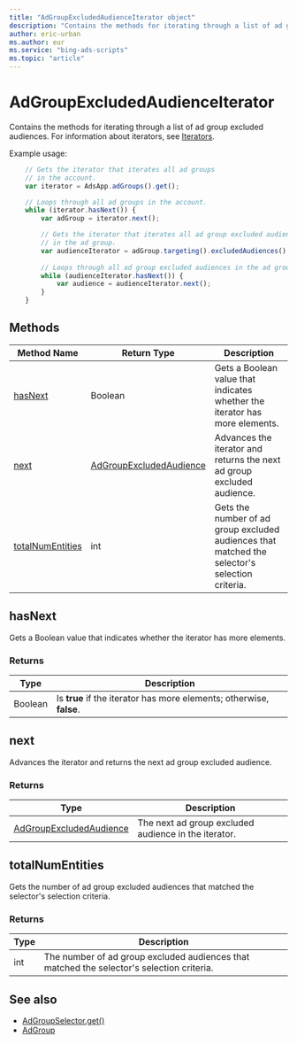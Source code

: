 ```yaml
---
title: "AdGroupExcludedAudienceIterator object"
description: "Contains the methods for iterating through a list of ad group excluded audiences."
author: eric-urban
ms.author: eur
ms.service: "bing-ads-scripts"
ms.topic: "article"
---
```


# AdGroupExcludedAudienceIterator

Contains the methods for iterating through a list of ad group excluded audiences. For information about iterators, see [Iterators](../concepts/iterators.md).

Example usage:
```javascript
    // Gets the iterator that iterates all ad groups
    // in the account.
    var iterator = AdsApp.adGroups().get();

    // Loops through all ad groups in the account.
    while (iterator.hasNext()) {
        var adGroup = iterator.next();

        // Gets the iterator that iterates all ad group excluded audiences
        // in the ad group.
        var audienceIterator = adGroup.targeting().excludedAudiences().get();
    
        // Loops through all ad group excluded audiences in the ad group.
        while (audienceIterator.hasNext()) {
            var audience = audienceIterator.next();
        }
    }
```

## Methods
|Method Name|Return Type|Description|
|-|-|-
[hasNext](#hasnext)|Boolean|Gets a Boolean value that indicates whether the iterator has more elements.
[next](#next)|[AdGroupExcludedAudience](./AdGroupExcludedAudience.md)|Advances the iterator and returns the next ad group excluded audience.
[totalNumEntities](#totalnumentities)|int|Gets the number of ad group excluded audiences that matched the selector's selection criteria.

## <a name="hasnext"></a>hasNext
Gets a Boolean value that indicates whether the iterator has more elements.

### Returns
|Type|Description|
|-|-
Boolean|Is **true** if the iterator has more elements; otherwise, **false**.

## <a name="next"></a>next
Advances the iterator and returns the next ad group excluded audience.

### Returns
|Type|Description|
|-|-
[AdGroupExcludedAudience](./AdGroupExcludedAudience.md)|The next ad group excluded audience in the iterator.

## <a name="totalnumentities"></a>totalNumEntities
Gets the number of ad group excluded audiences that matched the selector's selection criteria. 

### Returns
|Type|Description|
|-|-
int|The number of ad group excluded audiences that matched the selector's selection criteria.



## See also
- [AdGroupSelector.get()](./AdGroupSelector.md#get)
- [AdGroup](./AdGroup.md)

